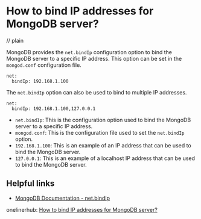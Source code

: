# How to bind IP addresses for MongoDB server?
// plain

MongoDB provides the `net.bindIp` configuration option to bind the MongoDB server to a specific IP address. This option can be set in the `mongod.conf` configuration file.

```
net:
  bindIp: 192.168.1.100
```

The `net.bindIp` option can also be used to bind to multiple IP addresses.

```
net:
  bindIp: 192.168.1.100,127.0.0.1
```

- `net.bindIp`: This is the configuration option used to bind the MongoDB server to a specific IP address.
- `mongod.conf`: This is the configuration file used to set the `net.bindIp` option.
- `192.168.1.100`: This is an example of an IP address that can be used to bind the MongoDB server.
- `127.0.0.1`: This is an example of a localhost IP address that can be used to bind the MongoDB server.

## Helpful links
- [MongoDB Documentation - net.bindIp](https://docs.mongodb.com/manual/reference/configuration-options/#net.bindIp)

onelinerhub: [How to bind IP addresses for MongoDB server?](https://onelinerhub.com/mongodb/how-to-bind-ip-addresses-for-mongodb-server)